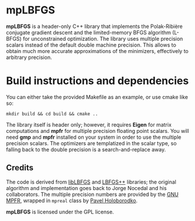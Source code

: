 # mpLBFGS

**mpLBFGS** is a header-only C++ library that implements the Polak-Ribière
conjugate gradient descent and the limited-memory BFGS algorithm (L-BFGS) for unconstrained optimization. The library uses multiple precision scalars instead of the default double machine precision. This allows to obtain much more accurate approximations of the minimizers, effectively to arbitrary precision.

# Build instructions and dependencies

You can either take the provided Makefile as an example, or use cmake like so:

`mkdir build && cd build && cmake ..`

The library itself is header only; however, it requires **Eigen** for matrix
computations and **mpfr** for multiple precision floating point scalars. You
will need **gmp** and **mpfr** installed on your system in order to use the multiple precision scalars. The optimizers are templatized in the scalar type, so falling back to the double precision is a search-and-replace away.

## Credits

The code is derived from [libLBFGS](https://github.com/chokkan/liblbfgs) and
[LBFGS++](http://yixuan.cos.name/LBFGSpp/doc/) libraries; the original algorithm
and implementation goes back to Jorge Nocedal and his collaborators.  The multiple precision numbers are provided by the [GNU MPFR](https://www.mpfr.org/), wrapped in `mpreal` class by [Pavel Holoborodko](http://www.holoborodko.com/pavel/mpfr/).  

**mpLBFGS** is licensed under the GPL license.
